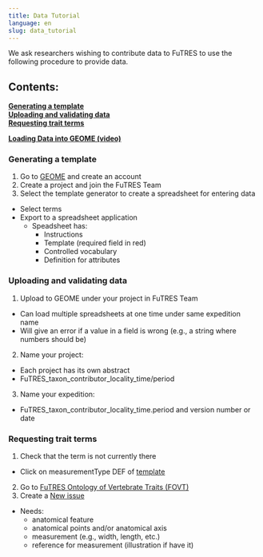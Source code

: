 ```yaml
---
title: Data Tutorial
language: en
slug: data_tutorial
---
```

We ask researchers wishing to contribute data to FuTRES to use the following procedure to provide data.  

<h2>Contents:</h2>
<b><a href="#Generating a template">Generating a template</a></b> <br>
<b><a href="#Uploading and validating data">Uploading and validating data</a></b> <br>
<b><a href="#Requesting trait terms">Requesting trait terms</a></b> <br>

<a href="https://www.youtube.com/watch?v=WyJKmFsUVKc"><strong>Loading Data into GEOME (video)</strong></a>

<h3 id="Generating a template">Generating a template</h3>

1. Go to <a href="https://geome-db.org/about">GEOME</a> and create an account
2. Create a project and join the FuTRES Team
3. Select the template generator to create a spreadsheet for entering data
  * Select terms
  * Export to a spreadsheet application
    + Speadsheet has:
      - Instructions
      - Template (required field in red)
      - Controlled vocabulary
      - Definition for attributes

<h3 id="Uploading and validating data"> Uploading and validating data</h3>

1. Upload to GEOME under your project in FuTRES Team
  * Can load multiple spreadsheets at one time under same expedition name
  * Will give an error if a value in a field is wrong (e.g., a string where numbers should be)
2. Name your project:
  * Each project has its own abstract
  * FuTRES_taxon_contributor_locality_time/period
3. Name your expedition:
  * FuTRES_taxon_contributor_locality_time.period and version number or date

<h3 id="Requesting trait terms">Requesting trait terms</h3>

1. Check that the term is not currently there
  * Click on measurementType DEF of <a href="https://geome-db.org/workbench/template">template</a>
2. Go to <a href="https://github.com/futres/fovt">FuTRES Ontology of Vertebrate Traits (FOVT)</a>
3. Create a <a href="https://github.com/futres/fovt-data-pipeline/issues/new">New issue</a>
  * Needs:
    + anatomical feature
    + anatomical points and/or anatomical axis
    + measurement (e.g., width, length, etc.)
    + reference for measurement (illustration if have it)
